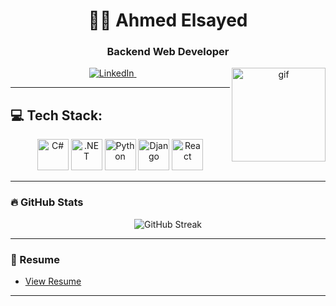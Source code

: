 <!-- Title -->
<h1 align="center">👨‍💻 Ahmed Elsayed</h1>
<h3 align="center">Backend Web Developer</h3>

<!-- Social + GIF side by side -->
<p align="center">
  <a href="https://www.linkedin.com/in/ahmed-elsayed-8b9aa6234/">
    <img src="https://img.shields.io/badge/LinkedIn-blue?style=flat-square&logo=linkedin" alt="LinkedIn"/>
  </a>
  <!-- Add more icons here -->
  &nbsp;&nbsp;&nbsp;&nbsp;&nbsp;&nbsp; <!-- spacing -->
  <img src="https://giffiles.alphacoders.com/112/112917.gif" alt="gif" height="150" align="right"/>
</p>

---

## 💻 Tech Stack:  
<p align="center">
<!-- C# -->
<!-- C# -->
<img src="https://cdn.jsdelivr.net/gh/devicons/devicon/icons/csharp/csharp-original.svg" width="50" alt="C#"/>

<!-- .NET -->
<img src="https://cdn.jsdelivr.net/gh/devicons/devicon/icons/dot-net/dot-net-original.svg" width="50" alt=".NET"/>

<!-- Python -->
<img src="https://cdn.jsdelivr.net/gh/devicons/devicon/icons/python/python-original.svg" width="50" alt="Python"/>

<!-- Django -->
<img src="https://cdn.jsdelivr.net/gh/devicons/devicon/icons/django/django-plain.svg" width="50" alt="Django"/>



<!-- React -->
<img src="https://cdn.jsdelivr.net/gh/devicons/devicon/icons/react/react-original.svg" width="50" alt="React"/>

</p>

---

### 🔥 GitHub Stats

<p align="center">
  <img src="https://streak-stats.demolab.com?user=Antwa-sensei253&theme=github-dark&hide_border=true" alt="GitHub Streak"/>
</p>

---

### 📄 Resume

- [View Resume](https://limewire.com/d/LXLkm#SmgiIR1MfI)

---

















